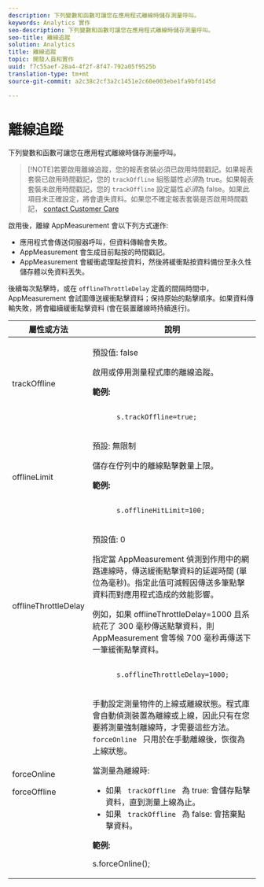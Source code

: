 ```yaml
---
description: 下列變數和函數可讓您在應用程式離線時儲存測量呼叫。
keywords: Analytics 實作
seo-description: 下列變數和函數可讓您在應用程式離線時儲存測量呼叫。
seo-title: 離線追蹤
solution: Analytics
title: 離線追蹤
topic: 開發人員和實作
uuid: f7c55aef-28a4-4f2f-8f47-792a05f9525b
translation-type: tm+mt
source-git-commit: a2c38c2cf3a2c1451e2c60e003ebe1fa9bfd145d

---
```



# 離線追蹤

下列變數和函數可讓您在應用程式離線時儲存測量呼叫。

> [!NOTE]若要啟用離線追蹤，您的報表套裝必須已啟用時間戳記。如果報表套裝已啟用時間戳記，您的 `trackOffline` 組態屬性&#x200B;*必須*&#x200B;為 true。如果報表套裝未啟用時間戳記，您的 `trackOffline` 設定屬性&#x200B;*必須*&#x200B;為 false。如果此項目未正確設定，將會遺失資料。如果您不確定報表套裝是否啟用時間戳記， [contact Customer Care](https://helpx.adobe.com/contact/enterprise-support.ec.html#analytics)

啟用後，離線 AppMeasurement 會以下列方式運作:

* 應用程式會傳送伺服器呼叫，但資料傳輸會失敗。
* AppMeasurement 會生成目前點按的時間戳記。
* AppMeasurement 會緩衝處理點按資料，然後將緩衝點按資料備份至永久性儲存體以免資料丟失。

後續每次點擊時，或在 `offlineThrottleDelay` 定義的間隔時間中，AppMeasurement 會試圖傳送緩衝點擊資料；保持原始的點擊順序。如果資料傳輸失敗，將會繼續緩衝點擊資料 (會在裝置離線時持續進行)。

<table id="table_E8FD8C89025C4E819FE2FEBC7A78984D"> 
 <thead> 
  <tr> 
   <th colname="col1" class="entry"> 屬性或方法 </th> 
   <th colname="col2" class="entry"> 說明 </th> 
  </tr> 
 </thead>
 <tbody> 
  <tr> 
   <td colname="col1"> <p>trackOffline </p> </td> 
   <td colname="col2"> <p>預設值: false </p> <p>啟用或停用測量程式庫的離線追蹤。 </p> <p> <b>範例:</b> </p> 
    <code class="syntax c">
      s.trackOffline=true; 
    </code> </td> 
  </tr> 
  <tr> 
   <td colname="col1"> <p>offlineLimit </p> </td> 
   <td colname="col2"> <p>預設: 無限制 </p> <p>儲存在佇列中的離線點擊數量上限。 </p> <p> <b>範例:</b> </p> 
    <code class="syntax c">
      s.offlineHitLimit=100; 
    </code> </td> 
  </tr> 
  <tr> 
   <td colname="col1"> <p>offlineThrottleDelay </p> </td> 
   <td colname="col2"> <p>預設值: 0 </p> <p>指定當 AppMeasurement 偵測到作用中的網路連線時，傳送緩衝點擊資料的延遲時間 (單位為毫秒)。指定此值可減輕因傳送多筆點擊資料而對應用程式造成的效能影響。 </p> <p>例如，如果 offlineThrottleDelay=1000 且系統花了 300 毫秒傳送點擊資料，則 AppMeasurement 會等候 700 毫秒再傳送下一筆緩衝點擊資料。 </p> 
    <code class="syntax c">
      s.offlineThrottleDelay=1000; 
    </code> </td> 
  </tr> 
  <tr> 
   <td colname="col1"> <p>forceOnline </p> <p>forceOffline </p> </td> 
   <td colname="col2"> <p> 手動設定測量物件的上線或離線狀態。程式庫會自動偵測裝置為離線或上線，因此只有在您要將測量強制離線時，才需要這些方法。<code> forceOnline </code> 只用於在手動離線後，恢復為上線狀態。 </p> <p>當測量為離線時: </p> 
    <ul id="ul_5A9CFD2968F64F938652C1D779EB7589"> 
     <li id="li_AF074C55DFED4DC8BD8CF3D25805040C"> 如果 <code> trackOffline </code> 為 true: 會儲存點擊資料，直到測量上線為止。 </li> 
     <li id="li_6A623377462548DB97C31654EADCFAF3"> 如果 <code> trackOffline </code> 為 false: 會捨棄點擊資料。 </li> 
    </ul> <p> <b>範例:</b> </p> 
    

s.forceOnline();
</code> </td>
</tr> 
 </tbody> 
</table>
